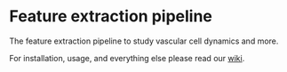 # Feature extraction pipeline

The feature extraction pipeline to study vascular cell dynamics and more. 

For installation, usage, and everything else please read our [wiki](https://github.com/wgiese/polarityjam/wiki).